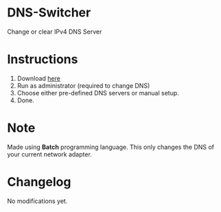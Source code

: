 # DNS-Switcher
Change or clear IPv4 DNS Server

# Instructions
1. Download [here](https://github.com/andreimanigbas/DNS-Switcher/archive/master.zip)
2. Run as administrator (required to change DNS)
3. Choose either pre-defined DNS servers or manual setup.
4. Done.

# Note
Made using **Batch** programming language. This only changes the DNS of your current network adapter.

# Changelog
No modifications yet.
